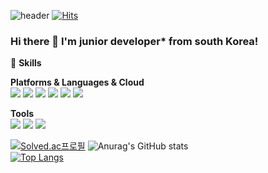 ![header](https://capsule-render.vercel.app/api?type=wave&color=auto&height=300&section=header&text=sungyuna1003&fontSize=80)
[![Hits](https://hits.seeyoufarm.com/api/count/incr/badge.svg?url=https%3A%2F%2Fgithub.com%2Fgjbae1212%2Fhit-counter)](https://hits.seeyoufarm.com)                    
### Hi there 👋 I'm junior developer* from south Korea!  

:muscle:	****Skills****  

**Platforms & Languages & Cloud**  
<img src="https://img.shields.io/badge/-React-ec407a?style=flat&logo=React"/>
<img src="https://img.shields.io/badge/-HTML5-000?style=flat&logo=HTML5"/>
<img src="https://img.shields.io/badge/-CSS3-00b248?style=flat&logo=CSS3"/>
<img src="https://img.shields.io/badge/-MongoDB-ef6c00?style=flat&logo=MongoDB"/>
<img src="https://img.shields.io/badge/-JavaScript-303f9f?style=flat&logo=JavaScript"/>
<img src="https://img.shields.io/badge/-MySQL-ffee58?style=flat&logo=MySQL"/>

**Tools**  
<img src="https://img.shields.io/badge/-Git-ff3d00?style=flat&logo=Git"/>
<img src="https://img.shields.io/badge/-MySQL-ffee58?style=flat&logo=MySQL"/>
<img src="https://img.shields.io/badge/-MySQL-ffee58?style=flat&logo=MySQL"/>

[![Solved.ac프로필](http://mazassumnida.wtf/api/pastel/generate_badge?boj=sungyuna89)](https://solved.ac/sungyuna89)
![Anurag's GitHub stats](https://github-readme-stats.vercel.app/api?username=sungyuna1003&&show_icons=true&theme=shades-of-purple)  
[![Top Langs](https://github-readme-stats.vercel.app/api/top-langs/?username=sungyuna1003)](https://github.com/anuraghazra/github-readme-stats)






<!--
**sungyuna1003/sungyuna1003** is a ✨ _special_ ✨ repository because its `README.md` (this file) appears on your GitHub profile.

Here are some ideas to get you started:

- 🔭 I’m currently working on ...
- 🌱 I’m currently learning ...
- 👯 I’m looking to collaborate on ...
- 🤔 I’m looking for help with ...
- 💬 Ask me about ...
- 📫 How to reach me: ...
- 😄 Pronouns: ...
- ⚡ Fun fact: ...
-->
